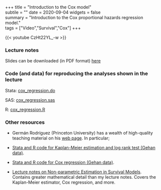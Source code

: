 +++
title = "Introduction to the Cox model"  
subtile = ""
date = 2020-09-04
widgets = false  
summary = "Introduction to the Cox proportional hazards regression model."  
tags = ["Video","Survival","Cox"]
+++
	
{{< youtube CzHt22YL_-w >}}

### Lecture notes

Slides can be downloaded (in PDF format) [here](cox_regression.pdf)
	
### Code (and data) for reproducing the analyses shown in the lecture

Stata: [cox_regression.do](cox_regression.do)

SAS: [cox_regression.sas](cox_regression.sas)

R: [cox_regression.R](cox_regression.R)

### Other resources

- Germán Rodríguez (Princeton University) has a wealth of high-quality teaching material on his [web page](https://data.princeton.edu/). In particular; 

 - [Stata and R code for Kaplan-Meier estimation and log rank test (Gehan data)](https://data.princeton.edu/pop509/gehan).
 - [Stata and R code for Cox regression (Gehan data)](https://data.princeton.edu/pop509/cox).
 - [Lecture notes on Non-parametric Estimation in Survival Models](https://data.princeton.edu/pop509/NonParametricSurvival.pdf). Contains greater mathematical detail than my lecture notes. Covers the Kaplan-Meier estimator, Cox regression, and more.
